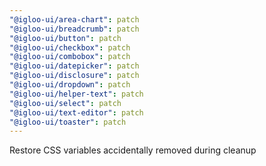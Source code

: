 ```yaml
---
"@igloo-ui/area-chart": patch
"@igloo-ui/breadcrumb": patch
"@igloo-ui/button": patch
"@igloo-ui/checkbox": patch
"@igloo-ui/combobox": patch
"@igloo-ui/datepicker": patch
"@igloo-ui/disclosure": patch
"@igloo-ui/dropdown": patch
"@igloo-ui/helper-text": patch
"@igloo-ui/select": patch
"@igloo-ui/text-editor": patch
"@igloo-ui/toaster": patch
---
```


Restore CSS variables accidentally removed during cleanup
